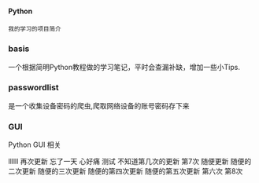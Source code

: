 #### Python
`我的学习的项目简介`

### basis
一个根据简明Python教程做的学习笔记，平时会查漏补缺，增加一些小Tips.

### passwordlist
是一个收集设备密码的爬虫,爬取网络设备的账号密码存下来

### GUI
Python GUI 相关


llllll 再次更新  忘了一天 心好痛 测试 不知道第几次的更新  第7次 随便更新 随便的二次更新 随便的三次更新 随便的第四次更新 随便的第五次更新 第六次 第8次
